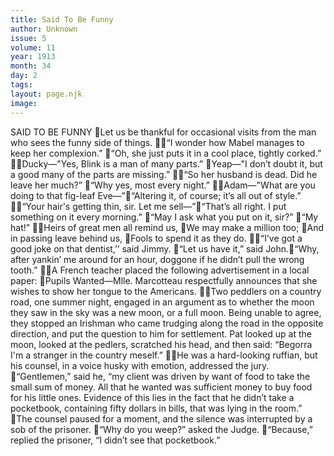 ```yaml
---
title: Said To Be Funny
author: Unknown
issue: 5
volume: 11
year: 1913
month: 34
day: 2
tags:
layout: page.njk
image:
---
```

SAID TO BE FUNNY Let us be thankful for occasional visits from the man who sees the funny side of things. “I wonder how Mabel manages to keep her complexion.” “Oh, she just puts it in a cool place, tightly corked.” Ducky—"Yes, Blink is a man of many parts.” Yeap—"I don’t doubt it, but a good many of the parts are missing.” “So her husband is dead. Did he leave her much?” “Why yes, most every night.” Adam—"What are you doing to that fig-leaf Eve—”“Altering it, of course; it’s all out of style.” “Your hair's getting thin, sir. Let me sell—”“That’s all right. I put something on it every morning.” “May I ask what you put on it, sir?” “My hat!” Heirs of great men all remind us, We may make a million too; And in passing leave behind us, Fools to spend it as they do. “I’ve got a good joke on that dentist,’’ said Jimmy. “Let us have it,” said John.“Why, after yankin’ me around for an hour, doggone if he didn’t pull the wrong tooth.” A French teacher placed the following advertisement in a local paper: Pupils Wanted—Mlle. Marcotteau respectfully announces that she wishes to show her tongue to the Americans. Two peddlers on a country road, one summer night, engaged in an argument as to whether the moon they saw in the sky was a new moon, or a full moon. Being unable to agree, they stopped an Irishman who came trudging along the road in the opposite direction, and put the question to him for settlement. Pat looked up at the moon, looked at the pedlers, scratched his head, and then said: “Begorra I'm a stranger in the country meself.” He was a hard-looking ruffian, but his counsel, in a voice husky with emotion, addressed the jury. “Gentlemen,” said he, “my client was driven by want of food to take the small sum of money. All that he wanted was sufficient money to buy food for his little ones. Evidence of this lies in the fact that he didn’t take a pocketbook, containing fifty dollars in bills, that was lying in the room.” The counsel paused for a moment, and the silence was interrupted by a sob of the prisoner. “Why do you weep?” asked the Judge. “Because,” replied the prisoner, “I didn’t see that pocketbook.”
